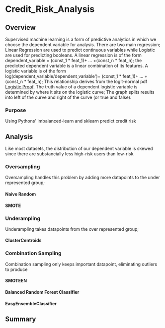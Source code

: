 # Credit_Risk_Analysis
## Overview
Supervised machine learning is a form of predictive analytics in which we choose the dependent variable for analysis. There are two main regression; Linear Regression are used to predict continuous variables while Logistic are used for predicting booleans. A linear regression is of the form dependent_variable = (const_1 * feat_1)+ ... +(const_n * feat_n); the predicted dependent variable is a linear combination of its features. A logistic variable is of the form log(dependent_variable/dependent_variable')= (const_1 * feat_1)+ ... +(const_n * feat_n); This relationship derives from the logit-normal pdf [Logistic Proof](https://www.countbayesie.com/blog/2021/9/30/the-logit-normal-a-ubitiqutious-but-strange-distribution). The truth value of a dependent logistic variable is determined by where it sits on the logistic curve; The graph splits results into left of the curve and right of the curve (or true and false).

### Purpose
Using Pythons' imbalanced-learn and sklearn predict credit risk 

## Analysis
Like most datasets, the distribution of our dependent variable is skewed since there are substancially less high-risk users than low-risk.

### Oversampling
Oversampling handles this problem by adding more datapoints to the under represented group; 
#### Naive Random 
#### SMOTE

### Underampling
Underampling takes datapoints from the over represented group; 
#### ClusterCentroids

### Combination Sampling
Combination sampling only keeps important datapoint, eliminating outliers to produce
#### SMOTEEN
#### Balanced Random Forest Classifier
#### EasyEnsembleClassifier
 
## Summary
